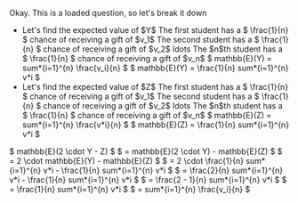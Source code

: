 Okay. This is a loaded question, so let's break it down

<ul>
<li> Let's find the expected value of $Y$ 
The first student has a $ \frac{1}{n} $ chance of receiving a gift of $v_1$ 
The second student has a $ \frac{1}{n} $ chance of receiving a gift of $v_2$ 
ldots 
The $n$th student has a $ \frac{1}{n} $ chance of receiving a gift of $v_n$ 
$ mathbb{E}(Y) = sum*{i=1}^{n} \frac{v_i}{n} $ 
$ mathbb{E}(Y) = \frac{1}{n} sum*{i=1}^{n} v*i $
	<li> Let's find the expected value of $Z$ 
The first student has a $ \frac{1}{n} $ chance of receiving a gift of $v_1$ 
The second student has a $ \frac{1}{n} $ chance of receiving a gift of $v_2$ 
ldots 
The $n$th student has a $ \frac{1}{n} $ chance of receiving a gift of $v_n$ 
$ mathbb{E}(Z) = sum*{i=1}^{n} \frac{v*i}{n} $ 
$ mathbb{E}(Z) = \frac{1}{n} sum*{i=1}^{n} v*i $
</ul>
$ mathbb{E}(2 \cdot Y - Z) $ 
$ = mathbb{E}(2 \cdot Y) - mathbb{E}(Z) $ 
$ = 2 \cdot mathbb{E}(Y) - mathbb{E}(Z) $ 
$ = 2 \cdot \frac{1}{n} sum*{i=1}^{n} v*i - \frac{1}{n} sum*{i=1}^{n} v*i $ 
$ = \frac{2}{n} sum*{i=1}^{n} v*i - \frac{1}{n} sum*{i=1}^{n} v*i $ 
$ = \frac{2 - 1}{n} sum*{i=1}^{n} v*i $ 
$ = \frac{1}{n} sum*{i=1}^{n} v*i $ 
$ = sum*{i=1}^{n} \frac{v_i}{n} $
